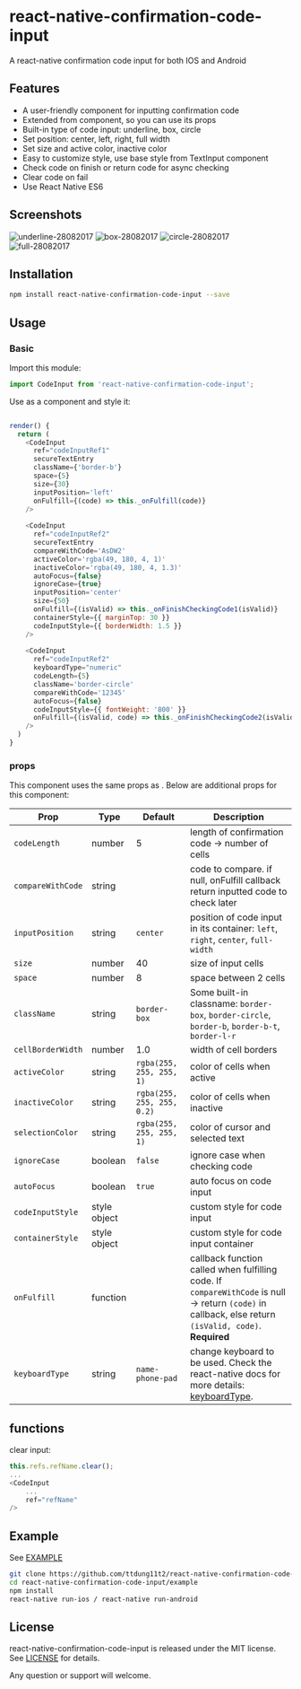 # react-native-confirmation-code-input
A react-native confirmation code input for both IOS and Android

## Features
- A user-friendly component for inputting confirmation code
- Extended from [<TextInput/>](https://facebook.github.io/react-native/docs/textinput.html) component, so you can use its props
- Built-in type of code input: underline, box, circle
- Set position: center, left, right, full width
- Set size and active color, inactive color
- Easy to customize style, use base style from TextInput component
- Check code on finish or return code for async checking
- Clear code on fail
- Use React Native ES6
## Screenshots

![underline-28082017](https://thumbs.gfycat.com/InfiniteUnequaledGreendarnerdragonfly-size_restricted.gif)
![box-28082017](https://thumbs.gfycat.com/CourageousFrayedBronco-size_restricted.gif)
![circle-28082017](https://thumbs.gfycat.com/ClearcutAssuredHake-size_restricted.gif)
![full-28082017](https://thumbs.gfycat.com/WeeklyAltruisticBlackbear-size_restricted.gif)

## Installation

```sh
npm install react-native-confirmation-code-input --save
```

## Usage
### Basic
Import this module:  
```javascript
import CodeInput from 'react-native-confirmation-code-input';
```
Use as a component and style it:  
```javascript

render() {
  return (
    <CodeInput
      ref="codeInputRef1"
      secureTextEntry
      className={'border-b'}
      space={5}
      size={30}
      inputPosition='left'
      onFulfill={(code) => this._onFulfill(code)}
    />
    
    <CodeInput
      ref="codeInputRef2"
      secureTextEntry
      compareWithCode='AsDW2'
      activeColor='rgba(49, 180, 4, 1)'
      inactiveColor='rgba(49, 180, 4, 1.3)'
      autoFocus={false}
      ignoreCase={true}
      inputPosition='center'
      size={50}
      onFulfill={(isValid) => this._onFinishCheckingCode1(isValid)}
      containerStyle={{ marginTop: 30 }}
      codeInputStyle={{ borderWidth: 1.5 }}
    />
    
    <CodeInput
      ref="codeInputRef2"
      keyboardType="numeric"
      codeLength={5}
      className='border-circle'
      compareWithCode='12345'
      autoFocus={false}
      codeInputStyle={{ fontWeight: '800' }}
      onFulfill={(isValid, code) => this._onFinishCheckingCode2(isValid, code)}
    />
  )
}
```

### props
This component uses the same props as [<TextInput/>](https://facebook.github.io/react-native/docs/textinput.html). Below are additional props for this component:  

Prop       | Type    | Default    | Description
---------- | ------- | ---------- | -----------------------
`codeLength`        | number   | 5            | length of confirmation code -> number of cells
`compareWithCode`   | string   |              | code to compare. if null, onFulfill callback return inputted code to check later
`inputPosition`     | string   | `center`     | position of code input in its container: `left`, `right`, `center`, `full-width`
`size`              | number   | 40           | size of input cells
`space`             | number   | 8            | space between 2 cells
`className`         | string   | `border-box` | Some built-in classname: `border-box`, `border-circle`, `border-b`, `border-b-t`, `border-l-r`
`cellBorderWidth`   | number   | 1.0          | width of cell borders
`activeColor`       | string   | `rgba(255, 255, 255, 1)`   | color of cells when active
`inactiveColor`     | string   | `rgba(255, 255, 255, 0.2)` | color of cells when inactive
`selectionColor`    | string   | `rgba(255, 255, 255, 1)` | color of cursor and selected text
`ignoreCase`        | boolean  | `false`      | ignore case when checking code
`autoFocus`         | boolean  | `true`       | auto focus on code input
`codeInputStyle`    | style object   |        | custom style for code input
`containerStyle`    | style object   |        | custom style for code input container
`onFulfill`         | function |              | callback function called when fulfilling code. If `compareWithCode` is null -> return `(code)` in callback, else return `(isValid, code)`. **Required**
`keyboardType`      | string | `name-phone-pad` | change keyboard to be used. Check the react-native docs for more details: [keyboardType](https://facebook.github.io/react-native/docs/textinput#keyboardtype).

## functions
clear input:
```javascript
this.refs.refName.clear();
...
<CodeInput 
    ...
    ref="refName"
/>
```
## Example
See [EXAMPLE](example)
```sh
git clone https://github.com/ttdung11t2/react-native-confirmation-code-input.git
cd react-native-confirmation-code-input/example
npm install
react-native run-ios / react-native run-android
```
## License

react-native-confirmation-code-input is released under the MIT license. See [LICENSE](LICENSE) for details.  
  
Any question or support will welcome.
